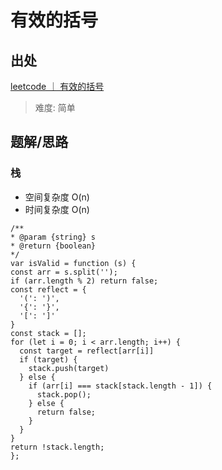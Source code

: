 # 有效的括号

## 出处

[leetcode ｜ 有效的括号](https://leetcode-cn.com/problems/valid-parentheses/)

> 难度: 简单

## 题解/思路

### 栈

- 空间复杂度 O(n)
- 时间复杂度 O(n)

```
/**
* @param {string} s
* @return {boolean}
*/
var isValid = function (s) {
const arr = s.split('');
if (arr.length % 2) return false;
const reflect = {
  '(': ')',
  '{': '}',
  '[': ']'
}
const stack = [];
for (let i = 0; i < arr.length; i++) {
  const target = reflect[arr[i]]
  if (target) {
    stack.push(target)
  } else {
    if (arr[i] === stack[stack.length - 1]) {
      stack.pop();
    } else {
      return false;
    }
  }
}
return !stack.length;
};

```
